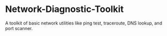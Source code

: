 # Network-Diagnostic-Toolkit
A toolkit of basic network utilities like ping test, traceroute, DNS lookup, and port scanner.
